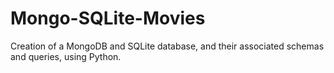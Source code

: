 # Mongo-SQLite-Movies
Creation of a MongoDB and SQLite database, and their associated schemas and queries, using Python.
